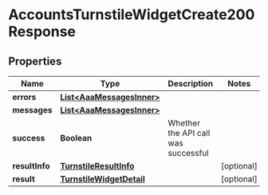 

# AccountsTurnstileWidgetCreate200Response


## Properties

| Name | Type | Description | Notes |
|------------ | ------------- | ------------- | -------------|
|**errors** | [**List&lt;AaaMessagesInner&gt;**](AaaMessagesInner.md) |  |  |
|**messages** | [**List&lt;AaaMessagesInner&gt;**](AaaMessagesInner.md) |  |  |
|**success** | **Boolean** | Whether the API call was successful |  |
|**resultInfo** | [**TurnstileResultInfo**](TurnstileResultInfo.md) |  |  [optional] |
|**result** | [**TurnstileWidgetDetail**](TurnstileWidgetDetail.md) |  |  [optional] |



